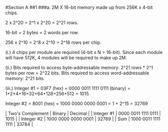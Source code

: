 #Section A
##1
###a.
2M X 16-bit memory made up from 256K x 4-bit chips.

2 x 2^20 = 2^1 x 2^20 = 2^21 rows.

16-bit = 2 bytes = 2 words per row.

256 x 2^10 = 2^8 x 2^10 = 2^18 rows per chip.

(i.) 4 chips per module are required (4-bit x N = 16-bit).  Since each module will have 512K, 4 modules will be required to make up 2M.

(ii.) Bits required to access byte-addressable memory: 2^21 rows * 2^1 bytes per row = 2^22 bits.  Bits required to access word-addressable memory: 2^21 bits.

(iii.) Integer #1 = 03F7 (hex) = 0000 0011 1111 0111 (binary) = 1+2+4+16+32+64+128+256+512 = 1015

Integer #2 = 8001 (hex) = 1000 0000 0000 0001 = 1 + 2^15 = 32769

| Two's Complement | Binary         | Decimal |
| Integer #1 | 0000 0011 1111 0111 | 1015  |
| Integer #2 | 1000 0000 0000 0001 | 32769 |
| Sum        | 1000 0011 1111 1111 | 33784 |
